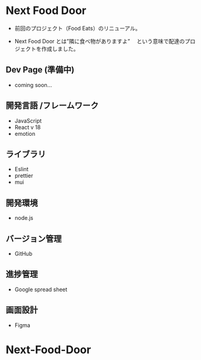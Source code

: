 # Next Food Door

- 前回のプロジェクト（Food Eats）のリニューアル。

- Next Food Door とは”隣に食べ物がありますよ”　
  という意味で配達のプロジェクトを作成しました。

## Dev Page (準備中)

- coming soon...

## 開発言語 /フレームワーク

- JavaScript
- React v 18
- emotion

## ライブラリ

- Eslint
- prettier
- mui

## 開発環境

- node.js

## バージョン管理

- GitHub

## 進捗管理

- Google spread sheet

## 画面設計

- Figma
# Next-Food-Door
